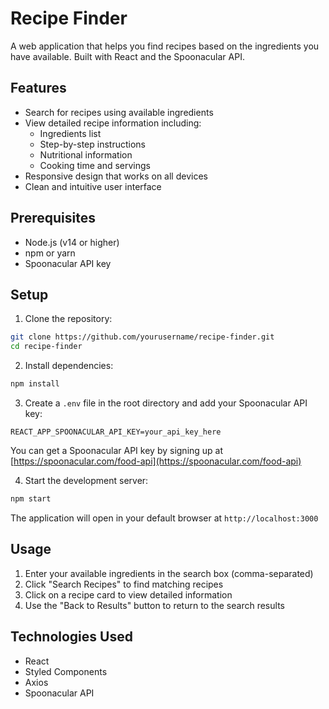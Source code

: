 # Recipe Finder

A web application that helps you find recipes based on the ingredients you have available. Built with React and the Spoonacular API.

## Features

- Search for recipes using available ingredients
- View detailed recipe information including:
  - Ingredients list
  - Step-by-step instructions
  - Nutritional information
  - Cooking time and servings
- Responsive design that works on all devices
- Clean and intuitive user interface

## Prerequisites

- Node.js (v14 or higher)
- npm or yarn
- Spoonacular API key

## Setup

1. Clone the repository:
```bash
git clone https://github.com/yourusername/recipe-finder.git
cd recipe-finder
```

2. Install dependencies:
```bash
npm install
```

3. Create a `.env` file in the root directory and add your Spoonacular API key:
```
REACT_APP_SPOONACULAR_API_KEY=your_api_key_here
```

You can get a Spoonacular API key by signing up at [https://spoonacular.com/food-api](https://spoonacular.com/food-api)

4. Start the development server:
```bash
npm start
```

The application will open in your default browser at `http://localhost:3000`

## Usage

1. Enter your available ingredients in the search box (comma-separated)
2. Click "Search Recipes" to find matching recipes
3. Click on a recipe card to view detailed information
4. Use the "Back to Results" button to return to the search results

## Technologies Used

- React
- Styled Components
- Axios
- Spoonacular API

